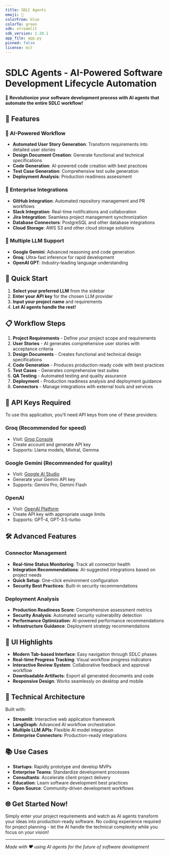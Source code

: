 ```yaml
---
title: SDLC Agents
emoji: 🤖
colorFrom: blue
colorTo: green
sdk: streamlit
sdk_version: 1.28.1
app_file: app.py
pinned: false
license: mit
---
```


# SDLC Agents - AI-Powered Software Development Lifecycle Automation

🚀 **Revolutionize your software development process with AI agents that automate the entire SDLC workflow!**

## 🌟 Features

### 🤖 AI-Powered Workflow
- **Automated User Story Generation**: Transform requirements into detailed user stories
- **Design Document Creation**: Generate functional and technical specifications
- **Code Generation**: AI-powered code creation with best practices
- **Test Case Generation**: Comprehensive test suite generation
- **Deployment Analysis**: Production readiness assessment

### 🔗 Enterprise Integrations
- **GitHub Integration**: Automated repository management and PR workflows
- **Slack Integration**: Real-time notifications and collaboration
- **Jira Integration**: Seamless project management synchronization
- **Database Connectors**: PostgreSQL and other database integrations
- **Cloud Storage**: AWS S3 and other cloud storage solutions

### 🎯 Multiple LLM Support
- **Google Gemini**: Advanced reasoning and code generation
- **Groq**: Ultra-fast inference for rapid development
- **OpenAI GPT**: Industry-leading language understanding

## 🚀 Quick Start

1. **Select your preferred LLM** from the sidebar
2. **Enter your API key** for the chosen LLM provider
3. **Input your project name** and requirements
4. **Let AI agents handle the rest!**

## 📋 Workflow Steps

1. **Project Requirements** - Define your project scope and requirements
2. **User Stories** - AI generates comprehensive user stories with acceptance criteria
3. **Design Documents** - Creates functional and technical design specifications
4. **Code Generation** - Produces production-ready code with best practices
5. **Test Cases** - Generates comprehensive test suites
6. **QA Testing** - Automated testing and quality assurance
7. **Deployment** - Production readiness analysis and deployment guidance
8. **Connectors** - Manage integrations with external tools and services

## 🔑 API Keys Required

To use this application, you'll need API keys from one of these providers:

### Groq (Recommended for speed)
- Visit: [Groq Console](https://console.groq.com/keys)
- Create account and generate API key
- Supports: Llama models, Mixtral, Gemma

### Google Gemini (Recommended for quality)
- Visit: [Google AI Studio](https://ai.google.dev/gemini-api/docs/api-key)
- Generate your Gemini API key
- Supports: Gemini Pro, Gemini Flash

### OpenAI
- Visit: [OpenAI Platform](https://platform.openai.com/api-keys)
- Create API key with appropriate usage limits
- Supports: GPT-4, GPT-3.5-turbo

## 🛠️ Advanced Features

### Connector Management
- **Real-time Status Monitoring**: Track all connector health
- **Integration Recommendations**: AI-suggested integrations based on project needs
- **Quick Setup**: One-click environment configuration
- **Security Best Practices**: Built-in security recommendations

### Deployment Analysis
- **Production Readiness Score**: Comprehensive assessment metrics
- **Security Analysis**: Automated security vulnerability detection
- **Performance Optimization**: AI-powered performance recommendations
- **Infrastructure Guidance**: Deployment strategy recommendations

## 🎨 UI Highlights

- **Modern Tab-based Interface**: Easy navigation through SDLC phases
- **Real-time Progress Tracking**: Visual workflow progress indicators
- **Interactive Review System**: Collaborative feedback and approval workflow
- **Downloadable Artifacts**: Export all generated documents and code
- **Responsive Design**: Works seamlessly on desktop and mobile

## 🔧 Technical Architecture

Built with:
- **Streamlit**: Interactive web application framework
- **LangGraph**: Advanced AI workflow orchestration
- **Multiple LLM APIs**: Flexible AI model integration
- **Enterprise Connectors**: Production-ready integrations

## 📚 Use Cases

- **Startups**: Rapidly prototype and develop MVPs
- **Enterprise Teams**: Standardize development processes
- **Consultants**: Accelerate client project delivery
- **Education**: Learn software development best practices
- **Open Source**: Community-driven development workflows

## 🌐 Get Started Now!

Simply enter your project requirements and watch as AI agents transform your ideas into production-ready software. No coding experience required for project planning - let the AI handle the technical complexity while you focus on your vision!

---

*Made with ❤️ using AI agents for the future of software development*
